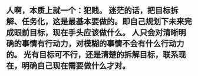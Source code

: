 人啊，本质上就一个：犯贱。 迷茫的话，把目标拆解、任务化，这是最基本要做的。即自己规划下未来完成眼前目标，现在手头应该做什么。 人只会对清晰明确的事情有行动力，对模糊的事情不会有什么行动力的。 光有目标可不行，还是清楚的拆解目标，联系现在，明确自己现在需要做什么才对。
---
